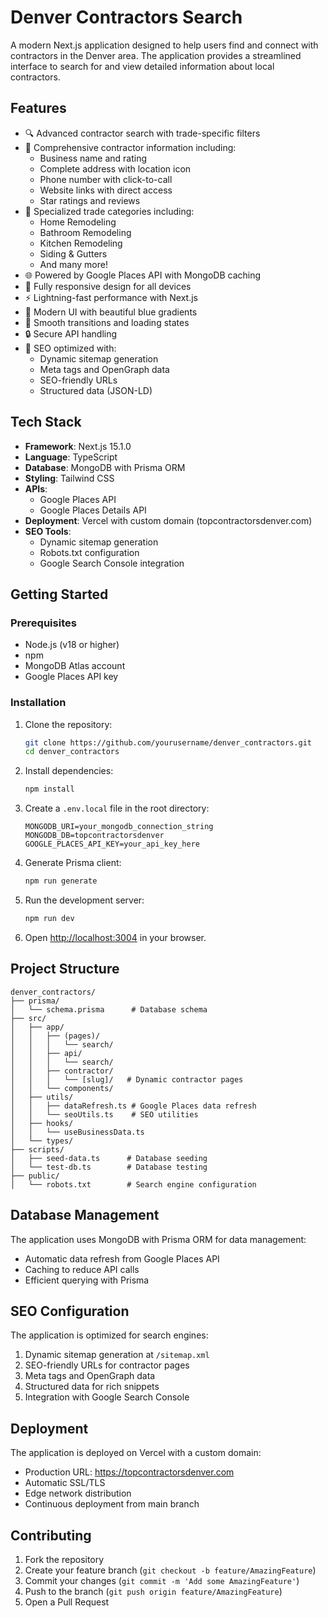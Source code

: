 # Denver Contractors Search

A modern Next.js application designed to help users find and connect with contractors in the Denver area. The application provides a streamlined interface to search for and view detailed information about local contractors.

## Features

- 🔍 Advanced contractor search with trade-specific filters
- 📍 Comprehensive contractor information including:
  - Business name and rating
  - Complete address with location icon
  - Phone number with click-to-call
  - Website links with direct access
  - Star ratings and reviews
- 🎯 Specialized trade categories including:
  - Home Remodeling
  - Bathroom Remodeling
  - Kitchen Remodeling
  - Siding & Gutters
  - And many more!
- 🌐 Powered by Google Places API with MongoDB caching
- 📱 Fully responsive design for all devices
- ⚡ Lightning-fast performance with Next.js
- 🎨 Modern UI with beautiful blue gradients
- 🔄 Smooth transitions and loading states
- 🔒 Secure API handling
- 🔎 SEO optimized with:
  - Dynamic sitemap generation
  - Meta tags and OpenGraph data
  - SEO-friendly URLs
  - Structured data (JSON-LD)

## Tech Stack

- **Framework**: Next.js 15.1.0
- **Language**: TypeScript
- **Database**: MongoDB with Prisma ORM
- **Styling**: Tailwind CSS
- **APIs**: 
  - Google Places API
  - Google Places Details API
- **Deployment**: Vercel with custom domain (topcontractorsdenver.com)
- **SEO Tools**:
  - Dynamic sitemap generation
  - Robots.txt configuration
  - Google Search Console integration

## Getting Started

### Prerequisites

- Node.js (v18 or higher)
- npm
- MongoDB Atlas account
- Google Places API key

### Installation

1. Clone the repository:
   ```bash
   git clone https://github.com/yourusername/denver_contractors.git
   cd denver_contractors
   ```

2. Install dependencies:
   ```bash
   npm install
   ```

3. Create a `.env.local` file in the root directory:
   ```env
   MONGODB_URI=your_mongodb_connection_string
   MONGODB_DB=topcontractorsdenver
   GOOGLE_PLACES_API_KEY=your_api_key_here
   ```

4. Generate Prisma client:
   ```bash
   npm run generate
   ```

5. Run the development server:
   ```bash
   npm run dev
   ```

6. Open [http://localhost:3004](http://localhost:3004) in your browser.

## Project Structure

```
denver_contractors/
├── prisma/
│   └── schema.prisma      # Database schema
├── src/
│   ├── app/
│   │   ├── (pages)/
│   │   │   └── search/
│   │   ├── api/
│   │   │   └── search/
│   │   ├── contractor/
│   │   │   └── [slug]/   # Dynamic contractor pages
│   │   └── components/
│   ├── utils/
│   │   ├── dataRefresh.ts # Google Places data refresh
│   │   └── seoUtils.ts    # SEO utilities
│   ├── hooks/
│   │   └── useBusinessData.ts
│   └── types/
├── scripts/
│   ├── seed-data.ts      # Database seeding
│   └── test-db.ts        # Database testing
├── public/
│   └── robots.txt        # Search engine configuration
```

## Database Management

The application uses MongoDB with Prisma ORM for data management:
- Automatic data refresh from Google Places API
- Caching to reduce API calls
- Efficient querying with Prisma

## SEO Configuration

The application is optimized for search engines:
1. Dynamic sitemap generation at `/sitemap.xml`
2. SEO-friendly URLs for contractor pages
3. Meta tags and OpenGraph data
4. Structured data for rich snippets
5. Integration with Google Search Console

## Deployment

The application is deployed on Vercel with a custom domain:
- Production URL: https://topcontractorsdenver.com
- Automatic SSL/TLS
- Edge network distribution
- Continuous deployment from main branch

## Contributing

1. Fork the repository
2. Create your feature branch (`git checkout -b feature/AmazingFeature`)
3. Commit your changes (`git commit -m 'Add some AmazingFeature'`)
4. Push to the branch (`git push origin feature/AmazingFeature`)
5. Open a Pull Request
